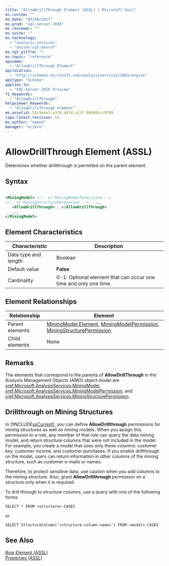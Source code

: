 ```yaml
---
title: "AllowDrillThrough Element (ASSL) | Microsoft Docs"
ms.custom: ""
ms.date: "03/06/2017"
ms.prod: "sql-server-2016"
ms.reviewer: ""
ms.suite: ""
ms.technology: 
  - "analysis-services"
  - "docset-sql-devref"
ms.tgt_pltfrm: ""
ms.topic: "reference"
apiname: 
  - "AllowDrillThrough Element"
apilocation: 
  - "http://schemas.microsoft.com/analysisservices/2003/engine"
apitype: "Schema"
applies_to: 
  - "SQL Server 2016 Preview"
f1_keywords: 
  - "AllowDrillThrough"
helpviewer_keywords: 
  - "AllowDrillThrough element"
ms.assetid: 53c9e4a3-a376-447d-a13f-80d845cc9789
caps.latest.revision: 51
ms.author: "owend"
manager: "erikre"
---
```

# AllowDrillThrough Element (ASSL)
  Determines whether drillthrough is permitted on the parent element.  
  
## Syntax  
  
```xml  
  
<MiningModel> <!-- or MiningModelPermission -->  
<!-- or MiningStructurePermission -->   ...  
   <AllowDrillThrough>...</AllowDrillThrough>  
   ...  
</MiningModel>  
```  
  
## Element Characteristics  
  
|Characteristic|Description|  
|--------------------|-----------------|  
|Data type and length|Boolean|  
|Default value|**False**|  
|Cardinality|0-1: Optional element that can occur one time and only one time.|  
  
## Element Relationships  
  
|Relationship|Element|  
|------------------|-------------|  
|Parent elements|[MiningModel Element](../../../analysis-services/scripting/objects/miningmodel-element-assl.md), [MiningModelPermission](../../../analysis-services/scripting/objects/miningmodelpermission-element-assl.md), [MiningStructurePermission](../../../analysis-services/scripting/objects/miningstructurepermission-element-assl.md)|  
|Child elements|None|  
  
## Remarks  
 The elements that correspond to the parents of **AllowDrillThrough** in the Analysis Management Objects (AMO) object model are <xref:Microsoft.AnalysisServices.MiningModel>, <xref:Microsoft.AnalysisServices.MiningModelPermission>, and <xref:Microsoft.AnalysisServices.MiningStructurePermission>.  
  
## Drillthrough on Mining Structures  
 In [!INCLUDE[ssCurrent](../../../a9notintoc/includes/sscurrent-md.md)], you can define **AllowDrillthrough** permissions for mining structures as well as mining models. When you assign this permission to a role, any member of that role can query the data mining model, and return structure columns that were not included in the model. For example, you create a model that uses only these columns: customer key, customer income, and customer purchases. If you enable drillthrough on the model, users can return information in other columns of the mining structure, such as customer e-mails or names.  
  
 Therefore, to protect sensitive data, use caution when you add columns to the mining structure. Also, grant **AllowDrillthrough** permission on a structure only when it is required.  
  
 To drill through to structure columns, use a query with one of the following forms:  
  
 `SELECT * FROM <structure>.CASES`  
  
 or  
  
 `SELECT StructureColumn('<structure-column-name>') FROM <model>.CASES`  
  
## See Also  
 [Role Element &#40;ASSL&#41;](../../../analysis-services/scripting/objects/role-element-assl.md)   
 [Properties &#40;ASSL&#41;](../../../analysis-services/scripting/properties/properties-assl.md)  
  
  